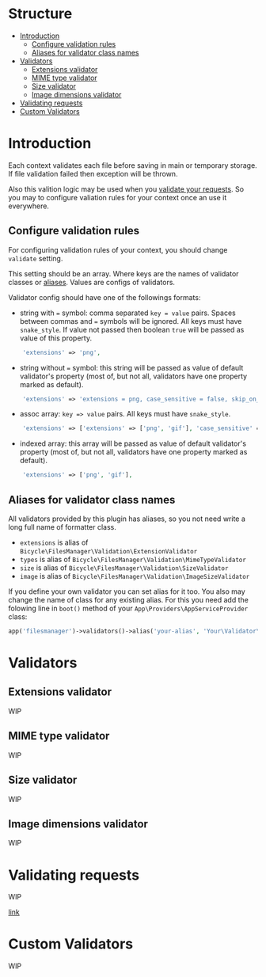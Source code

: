 Structure
=========

- [Introduction](#introduction)
    * [Configure validation rules](#configure-validation-rules)
    * [Aliases for validator class names](#aliases-for-validator-class-names)
- [Validators](#valiators)
    * [Extensions validator](#extensions-validator)
    * [MIME type validator](#mime-type-validator)
    * [Size validator](#size-validator)
    * [Image dimensions validator](#image-dimensions-validator)
- [Validating requests](#validating-requests)
- [Custom Validators](#custom-validators)


Introduction
============

Each context validates each file before saving in main or temporary storage.
If file validation failed then exception will be thrown.

Also this valition logic may be used
when you [validate your requests](#validating-requests).
So you may to configure valiation rules for your context once an use it everywhere.

Configure validation rules
--------------------------

For configuring validation rules of your context, you should change `validate` setting.

This setting should be an array.
Where keys are the names of validator classes or [aliases](#aliases-for-validator-class-names).
Values are configs of validators.

Validator config should have one of the followings formats:

- string with `=` symbol: comma separated `key = value` pairs.
Spaces between commas and `=` symbols will be ignored.
All keys must have `snake_style`.
If value not passed then boolean `true` will be passed as value of this property.

```php
    'extensions' => 'png',
```

- string without `=` symbol: this string will be passed as value of default validator's property
(most of, but not all, validators have one property marked as default).

```php
    'extensions' => 'extensions = png, case_sensitive = false, skip_on_error',
```

- assoc array: `key => value` pairs. All keys must have `snake_style`.

```php
    'extensions' => ['extensions' => ['png', 'gif'], 'case_sensitive' => false, 'skip_on_error' => true],
```

- indexed array: this array will be passed as value of default validator's property
(most of, but not all, validators have one property marked as default).

```php
    'extensions' => ['png', 'gif'],
```

Aliases for validator class names
---------------------------------

All validators provided by this plugin has aliases,
so you not need write a long full name of formatter class.

- `extensions` is alias of `Bicycle\FilesManager\Validation\ExtensionValidator`
- `types` is alias of `Bicycle\FilesManager\Validation\MimeTypeValidator`
- `size` is alias of `Bicycle\FilesManager\Validation\SizeValidator`
- `image` is alias of `Bicycle\FilesManager\Validation\ImageSizeValidator`

If you define your own validator you can set alias for it too.
You also may change the name of class for any existing alias.
For this you need add the folowing line in `boot()` method
of your `App\Providers\AppServiceProvider` class:

```php
app('filesmanager')->validators()->alias('your-alias', 'Your\Validator\ClassName');
```

Validators
==========

Extensions validator
--------------------

WIP

MIME type validator
-------------------

WIP

Size validator
--------------

WIP

Image dimensions validator
--------------------------

WIP


Validating requests
===================

WIP

[link](https://laravel.com/docs/5.3/validation#form-request-validation)

Custom Validators
=================

WIP
